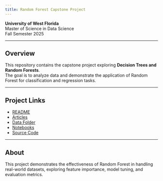 ```yaml
---
title: Random Forest Capstone Project
---
```


**University of West Florida**  
Master of Science in Data Science  
Fall Semester 2025

---

## Overview

This repository contains the capstone project exploring **Decision Trees and Random Forests**.  
The goal is to analyze data and demonstrate the application of Random Forest for classification and regression tasks.

---

## Project Links

- [README](/readme/README.md)
- [Articles](/articles/)
- [Data Folder](data/)  
- [Notebooks](notebooks/)  
- [Source Code](src/)

---

## About

This project demonstrates the effectiveness of Random Forest in handling real-world datasets, exploring feature importance, model tuning, and evaluation metrics.

